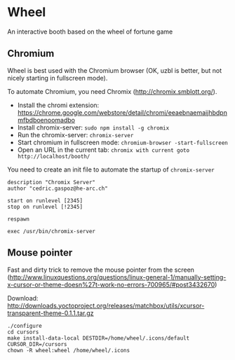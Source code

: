 Wheel
=====

An interactive booth based on the wheel of fortune game

Chromium
--------

Wheel is best used with the Chromium browser (OK, uzbl is better, but not nicely starting in fullscreen mode).

To automate Chromium, you need Chromix (http://chromix.smblott.org/).

  * Install the chromi extension: https://chrome.google.com/webstore/detail/chromi/eeaebnaemaijhbdpnmfbdboenoomadbo
  * Install chromix-server: `sudo npm install -g chromix`
  * Run the chromix-server: `chromix-server`
  * Start chromium in fullscreen mode: `chromium-browser -start-fullscreen`
  * Open an URL in the current tab: `chromix with current goto http://localhost/booth/`

You need to create an init file to automate the startup of `chromix-server`

```
description "Chromix Server"
author "cedric.gaspoz@he-arc.ch"

start on runlevel [2345]
stop on runlevel [!2345]

respawn

exec /usr/bin/chromix-server
```

Mouse pointer
-------------

Fast and dirty trick to remove the mouse pointer from the screen (http://www.linuxquestions.org/questions/linux-general-1/manually-setting-x-cursor-or-theme-doesn%27t-work-no-errors-700965/#post3432670)

Download: http://downloads.yoctoproject.org/releases/matchbox/utils/xcursor-transparent-theme-0.1.1.tar.gz

```
./configure
cd cursors
make install-data-local DESTDIR=/home/wheel/.icons/default CURSOR_DIR=/cursors
chown -R wheel:wheel /home/wheel/.icons
```
